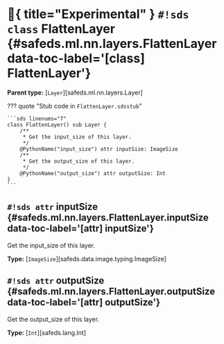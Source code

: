 # :test_tube:{ title="Experimental" } `#!sds class` FlattenLayer {#safeds.ml.nn.layers.FlattenLayer data-toc-label='[class] FlattenLayer'}

**Parent type:** [`Layer`][safeds.ml.nn.layers.Layer]

??? quote "Stub code in `FlattenLayer.sdsstub`"

    ```sds linenums="7"
    class FlattenLayer() sub Layer {
        /**
         * Get the input_size of this layer.
         */
        @PythonName("input_size") attr inputSize: ImageSize
        /**
         * Get the output_size of this layer.
         */
        @PythonName("output_size") attr outputSize: Int
    }
    ```

## `#!sds attr` inputSize {#safeds.ml.nn.layers.FlattenLayer.inputSize data-toc-label='[attr] inputSize'}

Get the input_size of this layer.

**Type:** [`ImageSize`][safeds.data.image.typing.ImageSize]

## `#!sds attr` outputSize {#safeds.ml.nn.layers.FlattenLayer.outputSize data-toc-label='[attr] outputSize'}

Get the output_size of this layer.

**Type:** [`Int`][safeds.lang.Int]
